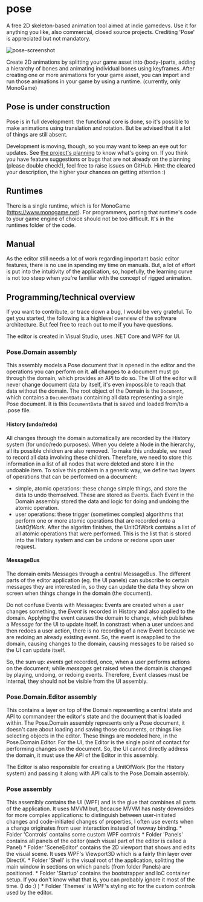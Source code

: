 # pose

A free 2D skeleton-based animation tool aimed at indie gamedevs. Use it for anything you like, also commercial, closed source projects. Crediting 'Pose' is appreciated but not mandatory.

![pose-screenshot](https://github.com/thomasvt/pose/blob/main/Manual/Pose-screenshot.png)

Create 2D animations by splitting your game asset into (body-)parts, adding a hierarchy of bones and animating individual bones using keyframes. After creating one or more animations for your game asset, you can import and run those animations in your game by using a runtime. (currently, only MonoGame)

## Pose is under construction

Pose is in full development: the functional core is done, so it's possible to make animations using translation and rotation. But be advised that it a lot of things are still absent.

Development is moving, though, so you may want to keep an eye out for updates. See [the project's planning](https://trello.com/b/yuuP2bdf/pose) to know what's going on. If you think you have feature suggestions or bugs that are not already on the planning (please double check!), feel free to raise issues on GitHub. Hint: the cleared your description, the higher your chances on getting attention :)

## Runtimes

There is a single runtime, which is for MonoGame (https://www.monogame.net). For programmers, porting that runtime's code to your game engine of choice should not be too difficult. It's in the runtimes folder of the code.

## Manual

As the editor still needs a lot of work regarding important basic editor features, there is no use in spending my time on manuals. But, a lot of effort is put into the intuitivity of the application, so, hopefully, the learning curve is not too steep when you're familiar with the concept of rigged animation. 

## Programming/technical overview

If you want to contribute, or trace down a bug, I would be very grateful. To get you started, the following is a highlevel overview of the software architecture. But feel free to reach out to me if you have questions.

The editor is created in Visual Studio, uses .NET Core and WPF for UI.

### Pose.Domain assembly

This assembly models a Pose document that is opened in the editor and the operations you can perform on it. **all** changes to a document must go through the domain, which provides an API to do so. The UI of the editor will never change document data by itself, it's even impossible to reach that data without the domain. The root object of the Domain is the ```Document```, which contains a ```DocumentData``` containing all data representing a single Pose document. It is this ```DocumentData``` that is saved and loaded from/to a .pose file.

#### History (undo/redo)

All changes through the domain automatically are recorded by the History system (for undo/redo purposes). When you delete a Node in the hierarchy, all its possible children are also removed. To make this undoable, we need to record all data involving these children. Therefore, we need to store this information in a list of all nodes that were deleted and store it in the undoable item. To solve this problem in a generic way, we define two layers of operations that can be performed on a document: 
* simple, atomic operations: these change simple things, and store the data to undo themselved. These are stored as Events. Each Event in the Domain assembly stored the data and logic for doing and undoing the atomic operation.
* user operations: these trigger (sometimes complex) algorithms that perform one or more atomic operations that are recorded onto a *UnitOfWork*. After the algoritm finishes, the UnitOfWork contains a list of all atomic operations that were performed. This is the list that is stored into the History system and can be undone or redone upon user request.

#### MessageBus

The domain emits Messages through a central MessageBus. The different parts of the editor application (eg. the UI panels) can subscribe to certain messages they are interested in, so they can update the data they show on screen when things change in the domain (the document).

Do not confuse Events with Messages: Events are created when a user changes something, the *Event* is recorded in History and also applied to the domain. Applying the event causes the domain to change, which publishes a *Message* for the UI to update itself. In constrast: when a user undoes and then redoes a user action, there is no recording of a new Event because we are redoing an already existing event. So, the event is reapplied to the domain, causing changes to the domain, causing messages to be raised so the UI can update itself. 

So, the sum up: *events* get recorded, once, when a user performs actions on the document; while *messages* get raised when the domain is changed by playing, undoing, or redoing events. Therefore, Event classes must be internal, they should not be visible from the UI assembly.

### Pose.Domain.Editor assembly

This contains a layer on top of the Domain representing a central state and API to commandeer the editor's state and the document that is loaded within. The Pose.Domain assembly represents only a Pose document, it doesn't care about loading and saving those documents, or things like selecting objects in the editor. These things are modeled here, in the Pose.Domain.Editor. For the UI, the Editor is the single point of contact for performing changes on the document. So, the UI cannot directly address the domain, it must use the API of the Editor in this assembly.

The Editor is also responsible for creating a UnitOfWork (for the History system) and passing it along with API calls to the Pose.Domain assembly.

### Pose assembly

This assemlbly contains the UI (WPF) and is the glue that combines all parts of the application. It uses MVVM but, because MVVM has nasty downsides for more complex applications: to distinguish between user-initiated changes and code-initiated changes of properties, I often use events when a change originates from user interaction instead of twoway binding. 
    * Folder 'Controls' contains some custom WPF controls
    * Folder 'Panels' contains all panels of the editor (each visual part of the editor is called a Panel)
    * Folder 'SceneEditor' contains the 2D viewport that shows and edits the visual scene. It uses WPF's Viewport3D which is a fairly thin layer over DirectX.
    * Folder 'Shell' is the visual root of the application, splitting the main window in sections on which panels (from folder Panels) are positioned.
    * Folder 'Startup' contains the bootstrapper and IoC container setup. If you don't know what that is, you can probably ignore it most of the time. (I do :) )
    * Folder 'Themes' is WPF's styling etc for the custom controls used by the editor.
    

